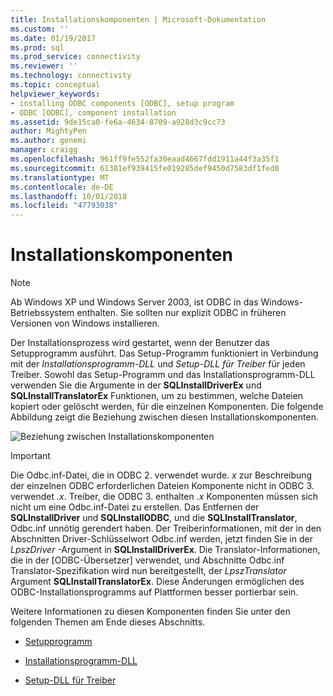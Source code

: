 ```yaml
---
title: Installationskomponenten | Microsoft-Dokumentation
ms.custom: ''
ms.date: 01/19/2017
ms.prod: sql
ms.prod_service: connectivity
ms.reviewer: ''
ms.technology: connectivity
ms.topic: conceptual
helpviewer_keywords:
- installing ODBC components [ODBC], setup program
- ODBC [ODBC], component installation
ms.assetid: 9de15ca0-fe6a-4634-8709-a928d3c9cc73
author: MightyPen
ms.author: genemi
manager: craigg
ms.openlocfilehash: 961ff9fe552fa30eaad4667fdd1911a44f3a35f1
ms.sourcegitcommit: 61381ef939415fe019285def9450d7583df1fed0
ms.translationtype: MT
ms.contentlocale: de-DE
ms.lasthandoff: 10/01/2018
ms.locfileid: "47793038"
---
```

# <a name="installation-components"></a>Installationskomponenten
> [!NOTE]  
>  Ab Windows XP und Windows Server 2003, ist ODBC in das Windows-Betriebssystem enthalten. Sie sollten nur explizit ODBC in früheren Versionen von Windows installieren.  
  
 Der Installationsprozess wird gestartet, wenn der Benutzer das Setupprogramm ausführt. Das Setup-Programm funktioniert in Verbindung mit der *Installationsprogramm-DLL* und *Setup-DLL für Treiber* für jeden Treiber. Sowohl das Setup-Programm und das Installationsprogramm-DLL verwenden Sie die Argumente in der **SQLInstallDriverEx** und **SQLInstallTranslatorEx** Funktionen, um zu bestimmen, welche Dateien kopiert oder gelöscht werden, für die einzelnen Komponenten. Die folgende Abbildung zeigt die Beziehung zwischen diesen Installationskomponenten.  
  
 ![Beziehung zwischen Installationskomponenten](../../../odbc/reference/install/media/pr29.gif "pr29")  
  
> [!IMPORTANT]  
>  Die Odbc.inf-Datei, die in ODBC 2. verwendet wurde. *x* zur Beschreibung der einzelnen ODBC erforderlichen Dateien Komponente nicht in ODBC 3. verwendet *.x*. Treiber, die ODBC 3. enthalten *.x* Komponenten müssen sich nicht um eine Odbc.inf-Datei zu erstellen. Das Entfernen der **SQLInstallDriver** und **SQLInstallODBC**, und die **SQLInstallTranslator**, Odbc.inf unnötig gerendert haben. Der Treiberinformationen, mit der in den Abschnitten Driver-Schlüsselwort Odbc.inf werden, jetzt finden Sie in der *LpszDriver* -Argument in **SQLInstallDriverEx**. Die Translator-Informationen, die in der [ODBC-Übersetzer] verwendet, und Abschnitte Odbc.inf Translator-Spezifikation wird nun bereitgestellt, der *LpszTranslator* Argument **SQLInstallTranslatorEx**. Diese Änderungen ermöglichen des ODBC-Installationsprogramms auf Plattformen besser portierbar sein.  
  
 Weitere Informationen zu diesen Komponenten finden Sie unter den folgenden Themen am Ende dieses Abschnitts.  
  
-   [Setupprogramm](../../../odbc/reference/install/setup-program.md)  
  
-   [Installationsprogramm-DLL](../../../odbc/reference/install/installer-dll.md)  
  
-   [Setup-DLL für Treiber](../../../odbc/reference/install/driver-setup-dll.md)
